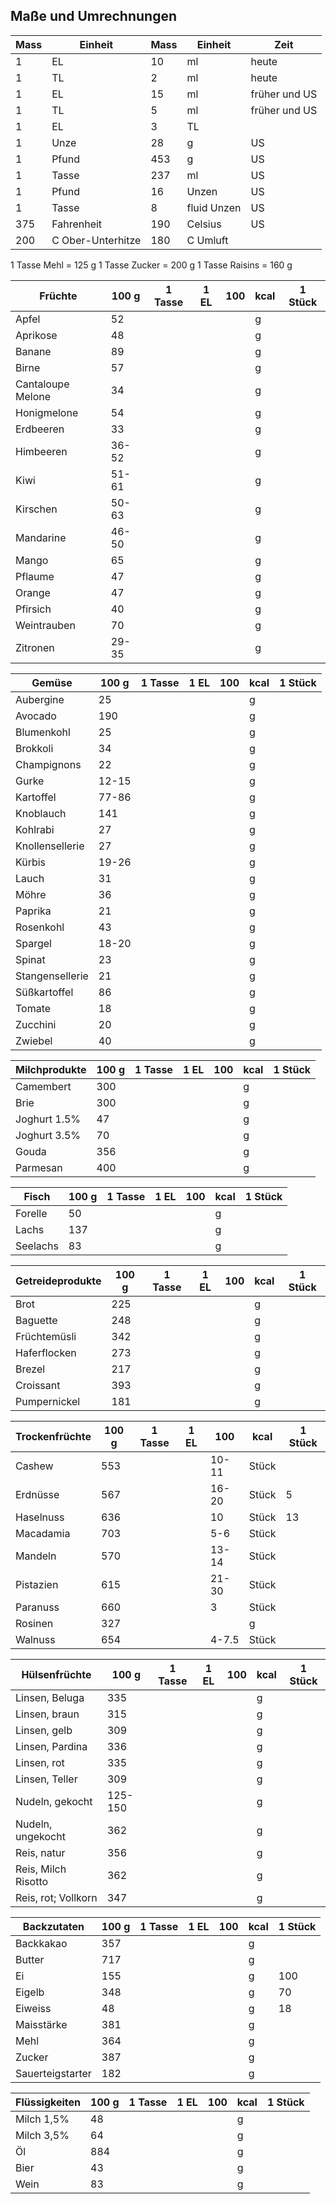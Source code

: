 Maße und Umrechnungen
---
| Mass | Einheit         | Mass | Einheit    |          Zeit |
|----|-------------------|-----|-------------|---------------|
|  1 | EL                |  10 | ml          |         heute |
|  1 | TL                |   2 | ml          |         heute |
|  1 | EL                |  15 | ml          | früher und US |
|  1 | TL                |   5 | ml          | früher und US |
|  1 | EL                |   3 | TL          |               |
|  1 | Unze              |  28 | g           |            US |
|  1 | Pfund             | 453 | g           |            US |
|  1 | Tasse             | 237 | ml          |            US |
|  1 | Pfund             |  16 | Unzen       |            US |
|  1 | Tasse             |   8 | fluid Unzen |            US |
|375 | Fahrenheit        | 190 | Celsius     |            US |
|200 | C Ober-Unterhitze | 180 | C Umluft    |               |

1 Tasse Mehl    = 125 g
1 Tasse Zucker  = 200 g
1 Tasse Raisins = 160 g

|Früchte           |   100 g | 1 Tasse | 1 EL |      100 | kcal    | 1 Stück  |
|------------------|---------|---------|------|----------|---------|----------|
|Apfel             |      52 |         |      |          | g       |          |
|Aprikose          |      48 |         |      |          | g       |          |
|Banane            |      89 |         |      |          | g       |          |
|Birne             |      57 |         |      |          | g       |          |
|Cantaloupe Melone |      34 |         |      |          | g       |          |
|Honigmelone       |      54 |         |      |          | g       |          |
|Erdbeeren         |      33 |         |      |          | g       |          |
|Himbeeren         |   36-52 |         |      |          | g       |          |
|Kiwi              |   51-61 |         |      |          | g       |          |
|Kirschen          |   50-63 |         |      |          | g       |          |
|Mandarine         |   46-50 |         |      |          | g       |          |
|Mango             |      65 |         |      |          | g       |          |
|Pflaume           |      47 |         |      |          | g       |          |
|Orange            |      47 |         |      |          | g       |          |
|Pfirsich          |      40 |         |      |          | g       |          |
|Weintrauben       |      70 |         |      |          | g       |          |
|Zitronen          |   29-35 |         |      |          | g       |          |

|Gemüse            |   100 g | 1 Tasse | 1 EL |      100 | kcal    | 1 Stück  |
|------------------|---------|---------|------|----------|---------|----------|
|Aubergine         |      25 |         |      |          | g       |          |
|Avocado           |     190 |         |      |          | g       |          |
|Blumenkohl        |      25 |         |      |          | g       |          |
|Brokkoli          |      34 |         |      |          | g       |          |
|Champignons       |      22 |         |      |          | g       |          |
|Gurke             |   12-15 |         |      |          | g       |          |
|Kartoffel         |   77-86 |         |      |          | g       |          |
|Knoblauch         |     141 |         |      |          | g       |          |
|Kohlrabi          |      27 |         |      |          | g       |          |
|Knollensellerie   |      27 |         |      |          | g       |          |
|Kürbis            |   19-26 |         |      |          | g       |          |
|Lauch             |      31 |         |      |          | g       |          |
|Möhre             |      36 |         |      |          | g       |          |
|Paprika           |      21 |         |      |          | g       |          |
|Rosenkohl         |      43 |         |      |          | g       |          |
|Spargel           |   18-20 |         |      |          | g       |          |
|Spinat            |      23 |         |      |          | g       |          |
|Stangensellerie   |      21 |         |      |          | g       |          |
|Süßkartoffel      |      86 |         |      |          | g       |          |
|Tomate            |      18 |         |      |          | g       |          |
|Zucchini          |      20 |         |      |          | g       |          |
|Zwiebel           |      40 |         |      |          | g       |          |

|Milchprodukte     |   100 g | 1 Tasse | 1 EL |      100 | kcal    | 1 Stück  |
|------------------|---------|---------|------|----------|---------|----------|
|Camembert         |     300 |         |      |          | g       |          |
|Brie              |     300 |         |      |          | g       |          |
|Joghurt 1.5\%     |      47 |         |      |          | g       |          |
|Joghurt 3.5\%     |      70 |         |      |          | g       |          |
|Gouda             |     356 |         |      |          | g       |          |
|Parmesan          |     400 |         |      |          | g       |          |

|Fisch             |   100 g | 1 Tasse | 1 EL |      100 | kcal    | 1 Stück  |
|------------------|---------|---------|------|----------|---------|----------|
|Forelle           |      50 |         |      |          | g       |          |
|Lachs             |     137 |         |      |          | g       |          |
|Seelachs          |      83 |         |      |          | g       |          |

|Getreideprodukte  |   100 g | 1 Tasse | 1 EL |      100 | kcal    | 1 Stück  |
|------------------|---------|---------|------|----------|---------|----------|
|Brot              |     225 |         |      |          | g       |          |
|Baguette          |     248 |         |      |          | g       |          |
|Früchtemüsli      |     342 |         |      |          | g       |          |
|Haferflocken      |     273 |         |      |          | g       |          |
|Brezel            |     217 |         |      |          | g       |          |
|Croissant         |     393 |         |      |          | g       |          |
|Pumpernickel      |     181 |         |      |          | g       |          |

|Trockenfrüchte    |   100 g | 1 Tasse | 1 EL |      100 | kcal    | 1 Stück  |
|------------------|---------|---------|------|----------|---------|----------|
|Cashew            |     553 |         |      |  10-11   | Stück   |          |
|Erdnüsse          |     567 |         |      |  16-20   | Stück   |       5  |
|Haselnuss         |     636 |         |      |     10   | Stück   |      13  |
|Macadamia         |     703 |         |      |    5-6   | Stück   |          |
|Mandeln           |     570 |         |      |  13-14   | Stück   |          |
|Pistazien         |     615 |         |      |  21-30   | Stück   |          |
|Paranuss          |     660 |         |      |      3   | Stück   |          |
|Rosinen           |     327 |         |      |          | g       |          |
|Walnuss           |     654 |         |      |    4-7.5 | Stück   |          |

|Hülsenfrüchte        |   100 g | 1 Tasse | 1 EL |      100 | kcal    | 1 Stück  |
|---------------------|---------|---------|------|----------|---------|----------|
|Linsen, Beluga       |     335 |         |      |          | g       |          |
|Linsen, braun        |     315 |         |      |          | g       |          |
|Linsen, gelb         |     309 |         |      |          | g       |          |
|Linsen, Pardina      |     336 |         |      |          | g       |          |
|Linsen, rot          |     335 |         |      |          | g       |          |
|Linsen, Teller       |     309 |         |      |          | g       |          |
|Nudeln, gekocht      | 125-150 |         |      |          | g       |          |
|Nudeln, ungekocht    |     362 |         |      |          | g       |          |
|Reis, natur          |     356 |         |      |          | g       |          |
|Reis, Milch Risotto  |     362 |         |      |          | g       |          |
|Reis, rot; Vollkorn  |     347 |         |      |          | g       |          |

|Backzutaten       |   100 g | 1 Tasse | 1 EL |      100 | kcal    | 1 Stück  |
|------------------|---------|---------|------|----------|---------|----------|
|Backkakao         |     357 |         |      |          | g       |          |
|Butter            |     717 |         |      |          | g       |          |
|Ei                |     155 |         |      |          | g       |     100  |
|Eigelb            |     348 |         |      |          | g       |      70  |
|Eiweiss           |      48 |         |      |          | g       |      18  |
|Maisstärke        |     381 |         |      |          | g       |          |
|Mehl              |     364 |         |      |          | g       |          |
|Zucker            |     387 |         |      |          | g       |          |
|Sauerteigstarter  |     182 |         |      |          | g       |          |

|Flüssigkeiten     |   100 g | 1 Tasse | 1 EL |      100 | kcal    | 1 Stück  |
|------------------|---------|---------|------|----------|---------|----------|
|Milch 1,5\%       |      48 |         |      |          | g       |          |
|Milch 3,5\%       |      64 |         |      |          | g       |          |
|Öl                |     884 |         |      |          | g       |          |
|Bier              |      43 |         |      |          | g       |          |
|Wein              |      83 |         |      |          | g       |          |

